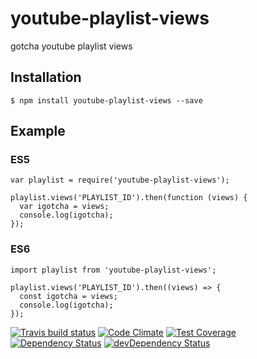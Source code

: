 # youtube-playlist-views

gotcha youtube playlist views

## Installation
```
$ npm install youtube-playlist-views --save
```

## Example

### ES5

```
var playlist = require('youtube-playlist-views');

playlist.views('PLAYLIST_ID').then(function (views) {
  var igotcha = views;
  console.log(igotcha);
});
```

### ES6

```
import playlist from 'youtube-playlist-views';

playlist.views('PLAYLIST_ID').then((views) => {
  const igotcha = views;
  console.log(igotcha);
});
```

[![Travis build status](http://img.shields.io/travis/jkiimm/youtube-playlist-views.svg?style=flat)](https://travis-ci.org/jkiimm/youtube-playlist-views)
[![Code Climate](https://codeclimate.com/github/jkiimm/youtube-playlist-views/badges/gpa.svg)](https://codeclimate.com/github/jkiimm/youtube-playlist-views)
[![Test Coverage](https://codeclimate.com/github/jkiimm/youtube-playlist-views/badges/coverage.svg)](https://codeclimate.com/github/jkiimm/youtube-playlist-views)
[![Dependency Status](https://david-dm.org/jkiimm/youtube-playlist-views.svg)](https://david-dm.org/jkiimm/youtube-playlist-views)
[![devDependency Status](https://david-dm.org/jkiimm/youtube-playlist-views/dev-status.svg)](https://david-dm.org/jkiimm/youtube-playlist-views#info=devDependencies)
